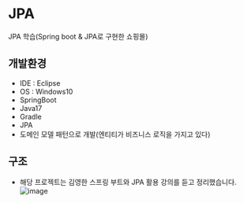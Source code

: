 # JPA
JPA 학습(Spring boot & JPA로 구현한 쇼핑몰)

## 개발환경
- IDE : Eclipse
- OS : Windows10
- SpringBoot
- Java17
- Gradle
- JPA
- 도메인 모델 패턴으로 개발(엔티티가 비즈니스 로직을 가지고 있다)

## 구조
- 해당 프로젝트는 김영한 스프링 부트와 JPA 활용 강의를 듣고 정리했습니다.
![image](https://github.com/parkjieun87/JPA/assets/121537121/0f51827b-01c5-4adc-b569-a29e27c8bf92)
